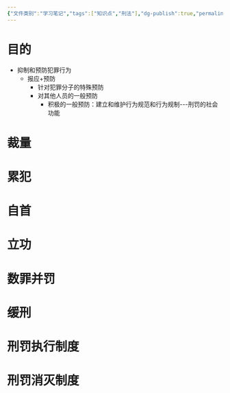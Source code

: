 ```yaml
---
{"文件类别":"学习笔记","tags":["知识点","刑法"],"dg-publish":true,"permalink":"/学习笔记studyup/知识点cheese/刑罚/","dgPassFrontmatter":true,"created":"2024-10-22T22:46:16.887+08:00","updated":"2024-10-29T19:13:12.783+08:00"}
---
```


# 目的
- 抑制和预防犯罪行为
	- 报应+预防
		- 针对犯罪分子的特殊预防
		- 对其他人员的一般预防
			- 积极的一般预防：建立和维护行为规范和行为规制---刑罚的社会功能
# 裁量
# 累犯
# 自首
# 立功
# 数罪并罚
# 缓刑
# 刑罚执行制度
# 刑罚消灭制度
